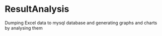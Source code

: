 # ResultAnalysis
Dumping Excel data to mysql database and generating graphs and charts by analysing them
